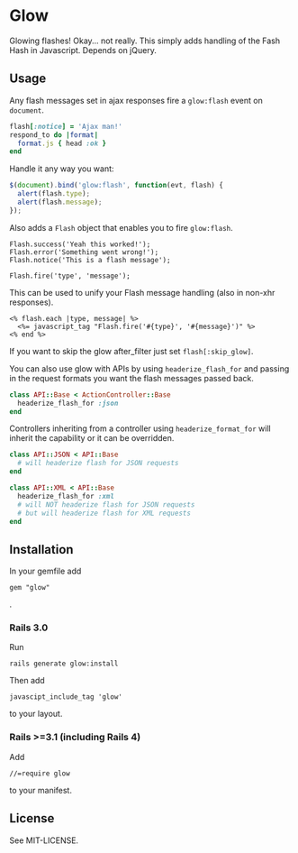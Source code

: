 # Glow

Glowing flashes! Okay... not really. This simply adds handling of the
Fash Hash in Javascript. Depends on jQuery.

## Usage

Any flash messages set in ajax responses fire a `glow:flash`
event on `document`.

```ruby
flash[:notice] = 'Ajax man!'
respond_to do |format|
  format.js { head :ok }
end
```

Handle it any way you want:

```javascript
$(document).bind('glow:flash', function(evt, flash) {
  alert(flash.type);
  alert(flash.message);
});
```

Also adds a `Flash` object that enables you to fire `glow:flash`.

    Flash.success('Yeah this worked!');
    Flash.error('Something went wrong!');
    Flash.notice('This is a flash message');

    Flash.fire('type', 'message');

This can be used to unify your Flash message handling (also in non-xhr
responses).

    <% flash.each |type, message| %>
      <%= javascript_tag "Flash.fire('#{type}', '#{message}')" %>
    <% end %>

If you want to skip the glow after_filter just set `flash[:skip_glow]`.


You can also use glow with APIs by using `headerize_flash_for` and passing
in the request formats you want the flash messages passed back.

``` ruby
class API::Base < ActionController::Base
  headerize_flash_for :json
end
```

Controllers inheriting from a controller using `headerize_format_for` will
inherit the capability or it can be overridden.

``` ruby
class API::JSON < API::Base
  # will headerize flash for JSON requests
end

class API::XML < API::Base
  headerize_flash_for :xml
  # will NOT headerize flash for JSON requests
  # but will headerize flash for XML requests
end
```



## Installation

In your gemfile add

    gem "glow"

.

### Rails 3.0

Run

    rails generate glow:install

Then add

    javascipt_include_tag 'glow'

to your layout.

### Rails >=3.1 (including Rails 4)

Add

    //=require glow

to your manifest.

## License

See MIT-LICENSE.
